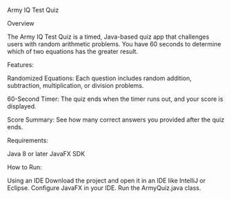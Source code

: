 Army IQ Test Quiz

Overview

The Army IQ Test Quiz is a timed, Java-based quiz app that challenges users with random arithmetic problems. You have 60 seconds to determine which of two equations has the greater result.

Features:

Randomized Equations: Each question includes random addition, subtraction, multiplication, or division problems.

60-Second Timer: The quiz ends when the timer runs out, and your score is displayed.

Score Summary: See how many correct answers you provided after the quiz ends.


Requirements:

Java 8 or later
JavaFX SDK

How to Run:

Using an IDE
Download the project and open it in an IDE like IntelliJ or Eclipse.
Configure JavaFX in your IDE.
Run the ArmyQuiz.java class.
